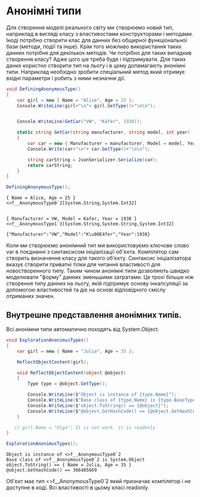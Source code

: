 # Анонімні типи

Для створення моделі реального світу ми створюемо новий тип, наприклад в вигляді класу з властивостами конструкторами і методами.
Іноді потрібно створити клас для данних без общирної функціональної бази (методи, події та інше). Крім того можливо використання таких данних потрібне для декількох методів. 
Чи потрібно для таких випадкив створення класу? Адже цого ше треба буде і підтримувати.
Для таких даних користно створити тип на льоту і в цому допамагають анонімні типи. Наприклад необхідно зробити спеціальний метод який отримує вхідні параметри і робить з ними незначни дії.  

```cs
void DefiningAnonymousType()
{
    var girl = new { Name = "Alice", Age = 25 };
    Console.WriteLine(girl+"\n"+ girl.GetType()+"\n\n");


    Console.WriteLine(GetCar("VW", "Käfer", 1938));

    static string GetCar(string manufacturer, string model, int year)
    {
        var car = new { Manufacturer = manufacturer, Model = model, Year = year };
        Console.Write(car+"\n"+ car.GetType()+"\n\n"); 

        string carString = JsonSerializer.Serialize(car);
        return carString;
    }
}

DefiningAnonymousType();
```
```
{ Name = Alice, Age = 25 }
<>f__AnonymousType0`2[System.String,System.Int32]


{ Manufacturer = VW, Model = Kafer, Year = 1938 }
<>f__AnonymousType1`3[System.String,System.String,System.Int32]

{"Manufacturer":"VW","Model":"K\u00E4fer","Year":1938}
```

Коли ми створюємо анонімний тип ми використовуємо ключове слово var в поєднанні з синтаксисом ініціалізації об'єкта. Компілятор сам створить визначення класу для такого об'єкту. Синтаксис ініціалізатора вказує створити приватні тілки для читання властивості для новостворенного типу.
Таким чином анонімні типи дозволяють швидко моделювати "форму" данних зменьшими затратами. Це трохі більше ніж створення типу данних на льоту, якій підтримує основу інкапсуляції за допомогою властивостей та діє на основі відповідного сміслу отриманих значен.

## Внутрешне представлення анонімних типів.

Всі анонімни типи автоматично походять від System.Object. 

```cs
void ExplorationAnonimusTypes()
{
    var girl = new { Name = "Julia", Age = 35 };

    ReflectObjectContent(girl);

    void ReflectObjectContent(object @object)
    {
        Type type = @object.GetType();

        Console.WriteLine($"Object is instance of {type.Name}");
        Console.WriteLine($"Base class of {type.Name} is {type.BaseType}");
        Console.WriteLine($"object.ToString() == {@object}");
        Console.WriteLine($"@object.GetHashCode() == {@object.GetHashCode()}");
    }

   // girl.Name = "Olga"; It is not work. it is readonly
}

ExplorationAnonimusTypes();
```
```
Object is instance of <>f__AnonymousType0`2
Base class of <>f__AnonymousType0`2 is System.Object
object.ToString() == { Name = Julia, Age = 35 }
@object.GetHashCode() == 366485669
```
Об'єкт має тип <>f__AnonymousType0`2 який призначає компілятор і не доступне в коді. Всі властивості в цьому класі readonly.  



